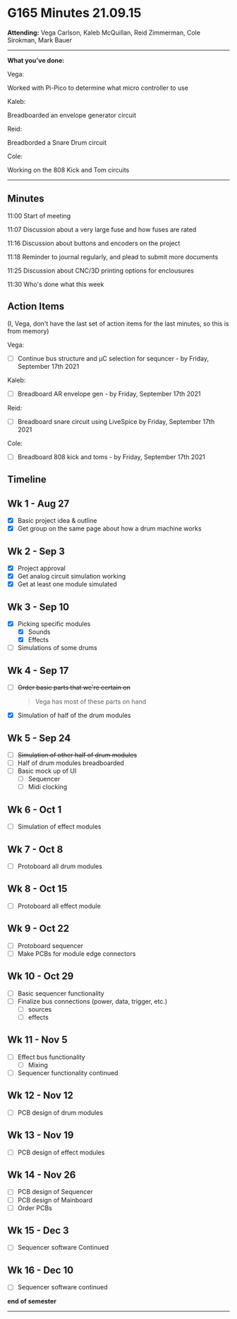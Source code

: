 # G165 Minutes 21.09.15

**Attending:** Vega Carlson, Kaleb McQuillan, Reid Zimmerman, Cole Sirokman, Mark Bauer

---

**What you've done:**

Vega:

Worked with Pi-Pico to determine what micro controller to use

Kaleb:

Breadboarded an envelope generator circuit

Reid:

Breadborded a Snare Drum circuit

Cole:

Working on the 808 Kick and Tom circuits

---

## Minutes

11:00 Start of meeting

11:07 Discussion about a very large fuse and how fuses are rated

11:16 Discussion about buttons and encoders on the project

11:18 Reminder to journal regularly, and plead to submit more documents

11:25 Discussion about CNC/3D printing options for enclousures

11:30 Who's done what this week

## Action Items

(I, Vega, don't have the last set of action items for the last minutes, so this is from memory)

Vega:

- [ ] Continue bus structure and μC selection for sequncer - by Friday, September 17th 2021

Kaleb:

- [ ] Breadboard AR envelope gen - by Friday, September 17th 2021

Reid:

- [ ] Breadboard snare circuit using LiveSpice by Friday, September 17th 2021

Cole:

- [ ] Breadboard 808 kick and toms - by Friday, September 17th 2021

## Timeline

## Wk 1 - Aug 27

- [x] Basic project idea & outline
- [x] Get group on the same page about how a drum machine works

## Wk 2 - Sep 3

- [x] Project approval
- [x] Get analog circuit simulation working
- [x] Get at least one module simulated

## Wk 3 - Sep 10

- [x] Picking specific modules
  - [x] Sounds
  - [x] Effects
- [ ] Simulations of some drums

## Wk 4 - Sep 17

- [ ] ~~Order basic parts that we're certain on~~

  > Vega has most of these parts on hand

- [x] Simulation of half of the drum modules

## Wk 5 - Sep 24

- [ ] ~~Simulation of other half of drum modules~~
- [ ] Half of drum modules breadboarded
- [ ] Basic mock up of UI
  - [ ] Sequencer
  - [ ] Midi clocking

## Wk 6 - Oct 1

- [ ] Simulation of effect modules

## Wk 7 - Oct 8

- [ ] Protoboard all drum modules

## Wk 8 - Oct 15

- [ ] Protoboard all effect module

## Wk 9 - Oct 22

- [ ] Protoboard sequencer
- [ ] Make PCBs for module edge connectors

## Wk 10 - Oct 29

- [ ] Basic sequencer functionality
- [ ] Finalize bus connections (power, data, trigger, etc.)
  - [ ] sources
  - [ ] effects

## Wk 11 - Nov 5

- [ ] Effect bus functionality
  - [ ] Mixing
- [ ] Sequencer functionality continued

## Wk 12 - Nov 12

- [ ] PCB design of drum modules

## Wk 13 - Nov 19

- [ ] PCB design of effect modules

## Wk 14 - Nov 26

- [ ] PCB design of Sequencer
- [ ] PCB design of Mainboard
- [ ] Order PCBs

## Wk 15 - Dec 3

- [ ] Sequencer software Continued

## Wk 16 - Dec 10

- [ ] Sequencer software continued 

**end of semester**

----